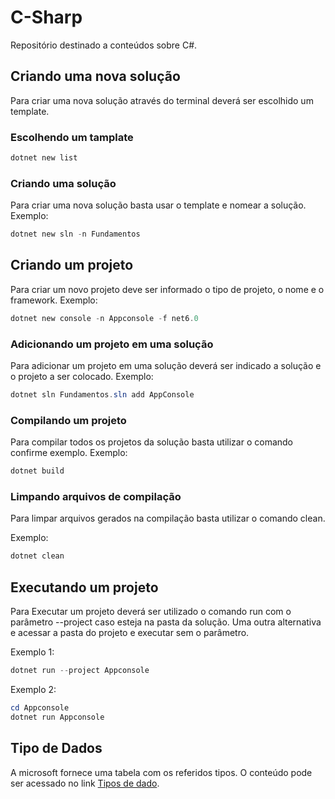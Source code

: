# C-Sharp
Repositório destinado a conteúdos sobre C#.

## Criando uma nova solução
Para criar uma nova solução através do terminal deverá ser escolhido um template.

### Escolhendo um tamplate
~~~powershell
dotnet new list
~~~

### Criando uma solução
Para criar uma nova solução basta usar o template e nomear a solução.
Exemplo:
~~~powershell
dotnet new sln -n Fundamentos
~~~
## Criando um projeto
Para criar um novo projeto deve ser informado o tipo de projeto, o nome e o framework.
Exemplo:
~~~powershell
dotnet new console -n Appconsole -f net6.0
~~~

### Adicionando um projeto em uma solução
Para adicionar um projeto em uma solução deverá ser indicado a solução e o projeto a ser colocado.
Exemplo:
~~~powershell
dotnet sln Fundamentos.sln add AppConsole
~~~

### Compilando um projeto
Para compilar todos os projetos da solução basta utilizar o comando confirme exemplo.
Exemplo:
~~~powershell
dotnet build
~~~

### Limpando arquivos de compilação
Para limpar arquivos gerados na compilação basta utilizar o comando clean.

Exemplo:
~~~powershell
dotnet clean
~~~

## Executando um projeto
Para Executar um projeto deverá ser utilizado o comando run com o parâmetro --project caso esteja na pasta da solução. Uma outra alternativa e acessar a pasta do projeto e executar sem o parâmetro.

Exemplo 1:
~~~powershell
dotnet run --project Appconsole
~~~
Exemplo 2:
~~~powershell
cd Appconsole
dotnet run Appconsole
~~~

## Tipo de Dados
A microsoft fornece uma tabela com os referidos tipos. O conteúdo pode ser acessado no link [Tipos de dado](https://learn.microsoft.com/pt-br/dotnet/csharp/language-reference/builtin-types/value-types).







